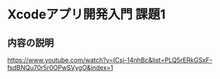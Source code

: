 # Xcodeアプリ開発入門 課題1

## 内容の説明

https://www.youtube.com/watch?v=ICsj-14nhBc&list=PLQ5rERkGSxF-fsdBNQu70r5r0OPwSVygO&index=1
